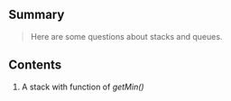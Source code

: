 ## Summary
>  Here are some questions about stacks and queues.

## Contents

1. A stack with function of *getMin()* 




